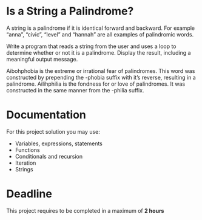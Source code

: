 # Is a String a Palindrome?

A string is a palindrome if it is identical forward and backward. For example “anna”, “civic”, “level” and “hannah” are all examples of palindromic words. 

Write a program that reads a string from the user and uses a loop to determine whether or not it is a palindrome. 
Display the result, including a meaningful output message.

Aibohphobia is the extreme or irrational fear of palindromes. 
This word was constructed by prepending the -phobia suffix with it’s reverse, resulting in a palindrome. 
Ailihphilia is the fondness for or love of palindromes. It was constructed in the same manner from the -philia suffix.

# Documentation

For this project solution you may use:

- Variables, expressions, statements
- Functions
- Conditionals and recursion
- Iteration
- Strings

# Deadline

This project requires to be completed in a maximum of **2 hours**
